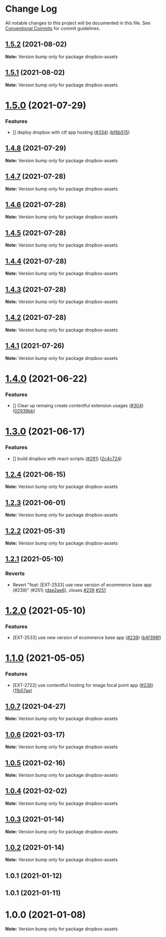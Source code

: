 # Change Log

All notable changes to this project will be documented in this file.
See [Conventional Commits](https://conventionalcommits.org) for commit guidelines.

## [1.5.2](https://github.com/contentful/apps/compare/dropbox-assets@1.5.1...dropbox-assets@1.5.2) (2021-08-02)

**Note:** Version bump only for package dropbox-assets





## [1.5.1](https://github.com/contentful/apps/compare/dropbox-assets@1.5.0...dropbox-assets@1.5.1) (2021-08-02)

**Note:** Version bump only for package dropbox-assets





# [1.5.0](https://github.com/contentful/apps/compare/dropbox-assets@1.4.8...dropbox-assets@1.5.0) (2021-07-29)


### Features

* [] deploy dropbox with ctf app hosting ([#334](https://github.com/contentful/apps/issues/334)) ([bf6b515](https://github.com/contentful/apps/commit/bf6b515e72aff949661fc3ce072da4202f80c418))





## [1.4.8](https://github.com/contentful/apps/compare/dropbox-assets@1.4.7...dropbox-assets@1.4.8) (2021-07-29)

**Note:** Version bump only for package dropbox-assets





## [1.4.7](https://github.com/contentful/apps/compare/dropbox-assets@1.4.6...dropbox-assets@1.4.7) (2021-07-28)

**Note:** Version bump only for package dropbox-assets





## [1.4.6](https://github.com/contentful/apps/compare/dropbox-assets@1.4.5...dropbox-assets@1.4.6) (2021-07-28)

**Note:** Version bump only for package dropbox-assets





## [1.4.5](https://github.com/contentful/apps/compare/dropbox-assets@1.4.4...dropbox-assets@1.4.5) (2021-07-28)

**Note:** Version bump only for package dropbox-assets





## [1.4.4](https://github.com/contentful/apps/compare/dropbox-assets@1.4.3...dropbox-assets@1.4.4) (2021-07-28)

**Note:** Version bump only for package dropbox-assets





## [1.4.3](https://github.com/contentful/apps/compare/dropbox-assets@1.4.2...dropbox-assets@1.4.3) (2021-07-28)

**Note:** Version bump only for package dropbox-assets





## [1.4.2](https://github.com/contentful/apps/compare/dropbox-assets@1.4.1...dropbox-assets@1.4.2) (2021-07-28)

**Note:** Version bump only for package dropbox-assets





## [1.4.1](https://github.com/contentful/apps/compare/dropbox-assets@1.4.0...dropbox-assets@1.4.1) (2021-07-26)

**Note:** Version bump only for package dropbox-assets





# [1.4.0](https://github.com/contentful/apps/compare/dropbox-assets@1.3.0...dropbox-assets@1.4.0) (2021-06-22)


### Features

* [] Clear up remaing create contentful extension usages ([#304](https://github.com/contentful/apps/issues/304)) ([02939bb](https://github.com/contentful/apps/commit/02939bbb9d4bd4d7161dddb9beace375e0027ab1))





# [1.3.0](https://github.com/contentful/apps/compare/dropbox-assets@1.2.4...dropbox-assets@1.3.0) (2021-06-17)


### Features

* [] build dropbox with react-scripts ([#291](https://github.com/contentful/apps/issues/291)) ([2c4c724](https://github.com/contentful/apps/commit/2c4c72426370b73436d7bda1c69a14ba6ca5c14a))





## [1.2.4](https://github.com/contentful/apps/compare/dropbox-assets@1.2.3...dropbox-assets@1.2.4) (2021-06-15)

**Note:** Version bump only for package dropbox-assets





## [1.2.3](https://github.com/contentful/apps/compare/dropbox-assets@1.2.2...dropbox-assets@1.2.3) (2021-06-01)

**Note:** Version bump only for package dropbox-assets





## [1.2.2](https://github.com/contentful/apps/compare/dropbox-assets@1.2.1...dropbox-assets@1.2.2) (2021-05-31)

**Note:** Version bump only for package dropbox-assets





## [1.2.1](https://github.com/contentful/apps/compare/dropbox-assets@1.2.0...dropbox-assets@1.2.1) (2021-05-10)


### Reverts

* Revert "feat: [EXT-2533] use new version of ecommerce base app (#239)" (#251) ([dae2ae6](https://github.com/contentful/apps/commit/dae2ae66181543a93981b1b97cc9dfc71e5abf16)), closes [#239](https://github.com/contentful/apps/issues/239) [#251](https://github.com/contentful/apps/issues/251)





# [1.2.0](https://github.com/contentful/apps/compare/dropbox-assets@1.1.0...dropbox-assets@1.2.0) (2021-05-10)


### Features

* [EXT-2533] use new version of ecommerce base app ([#239](https://github.com/contentful/apps/issues/239)) ([b4f398f](https://github.com/contentful/apps/commit/b4f398f7fe4fb2952e8505a7657b876861fe3a24))





# [1.1.0](https://github.com/contentful/apps/compare/dropbox-assets@1.0.7...dropbox-assets@1.1.0) (2021-05-05)


### Features

* [EXT-2722] use contentful hosting for image focal point app ([#238](https://github.com/contentful/apps/issues/238)) ([11b57ae](https://github.com/contentful/apps/commit/11b57ae3e4fb5dd376544d89056430b71883517c))





## [1.0.7](https://github.com/contentful/apps/compare/dropbox-assets@1.0.6...dropbox-assets@1.0.7) (2021-04-27)

**Note:** Version bump only for package dropbox-assets





## [1.0.6](https://github.com/contentful/apps/compare/dropbox-assets@1.0.5...dropbox-assets@1.0.6) (2021-03-17)

**Note:** Version bump only for package dropbox-assets





## [1.0.5](https://github.com/contentful/apps/compare/dropbox-assets@1.0.4...dropbox-assets@1.0.5) (2021-02-16)

**Note:** Version bump only for package dropbox-assets





## [1.0.4](https://github.com/contentful/apps/compare/dropbox-assets@1.0.3...dropbox-assets@1.0.4) (2021-02-02)

**Note:** Version bump only for package dropbox-assets





## [1.0.3](https://github.com/contentful/apps/compare/dropbox-assets@1.0.2...dropbox-assets@1.0.3) (2021-01-14)

**Note:** Version bump only for package dropbox-assets





## [1.0.2](https://github.com/contentful/apps/compare/dropbox-assets@1.0.1...dropbox-assets@1.0.2) (2021-01-14)

**Note:** Version bump only for package dropbox-assets





## 1.0.1 (2021-01-12)



## 1.0.1 (2021-01-11)



# 1.0.0 (2021-01-08)

**Note:** Version bump only for package dropbox-assets
